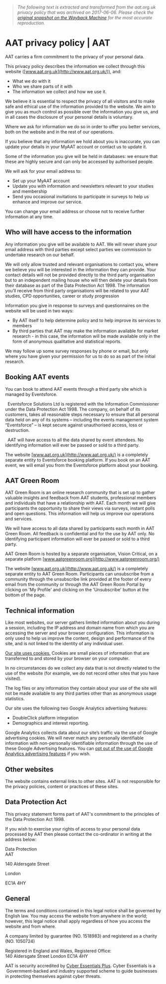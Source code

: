 > *The following text is extracted and transformed from the aat.org.uk privacy policy that was archived on 2017-06-06. Please check the [original snapshot on the Wayback Machine](https://web.archive.org/web/20170606202228id_/https%3A//www.aat.org.uk/get-myaat/privacy-policy) for the most accurate reproduction.*

# AAT privacy policy | AAT

AAT carries a firm commitment to the privacy of your personal data.

This privacy policy describes the information we collect through this website ([www.aat.org.uk](http://www.aat.org.uk/)), and:

  * What we do with it
  * Who we share parts of it with
  * The information we collect and how we use it.



We believe it is essential to respect the privacy of all visitors and to make safe and ethical use of the information provided to the website. We aim to give you as much control as possible over the information you give us, and in all cases the disclosure of your personal details is voluntary.

Where we ask for information we do so in order to offer you better services, both on the website and in the rest of our operations.

If you believe that any information we hold about you is inaccurate, you can update your details in your MyAAT account or contact us to update it.

Some of the information you give will be held in databases: we ensure that these are highly secure and can only be accessed by authorised people.

We will ask for your email address to:

  * Set up your MyAAT account
  * Update you with information and newsletters relevant to your studies and membership
  * Send you occasional invitations to participate in surveys to help us enhance and improve our service.



You can change your email address or choose not to receive further information at any time.

## Who will have access to the information

Any information you give will be available to AAT. We will never share your email address with third parties except select parties we commission to undertake research on our behalf. 

We will only allow trusted and relevant organisations to contact you, where we believe you will be interested in the information they can provide. Your contact details will not be provided directly to the third party organisation but to an independent mailing house who will then delete your details from their database as part of the Data Protection Act 1998. The information you’ll receive from third party organisations will be related to your AAT studies, CPD opportunities, career or study progression

Information you give in response to surveys and questionnaires on the website will be used in two ways:

  * By AAT itself to help determine policy and to help improve its services to members
  * By third parties that AAT may make the information available for market research - in this case, the information will be made available only in the form of anonymous qualitative and statistical reports.



We may follow up some survey responses by phone or email, but only where you have given your permission for us to do so as part of the initial research.

## Booking AAT events

You can book to attend AAT events through a third party site which is managed by Eventsforce. 

  Eventsforce Solutions Ltd is registered with the Information Commissioner under the Data Protection Act 1998. The company, on behalf of its customers, takes all reasonable steps necessary to ensure that all personal data held on any of its systems – including the events management system “Eventsforce” – is kept secure against unauthorised access, loss or destruction.

  AAT will have access to all the data shared by event attendees. No identifying information will ever be passed or sold to a third party.

The website [www.aat.org.uk](http://www.aat.org.uk/) is a completely separate entity to Eventsforce booking platform. If you book on an AAT event, we will email you from the Eventsforce platform about your booking. 

## AAT Green Room

AAT Green Room is an online research community that is set up to gather valuable insights and feedback from AAT students, professional members and individuals that have a relationship with AAT. Each month we will give participants the opportunity to share their views via surveys, instant polls and open questions. This information will help us improve our operations and services.

We will have access to all data shared by participants each month in AAT Green Room. All feedback is confidential and for the use by AAT only. No identifying participant information will ever be passed or sold to a third party.

AAT Green Room is hosted by a separate organisation, Vision Critical, on a separate platform [www.aatgreenroom.org](http://www.aatgreenroom.org/)

The website [www.aat.org.uk](http://www.aat.org.uk/) is a completely separate entity to AAT Green Room. Participants can unsubscribe from a community through the unsubscribe link provided at the footer of every email from the community or through the AAT Green Room Portal by clicking on 'My Profile' and clicking on the 'Unsubscribe' button at the bottom of the page.

## Technical information

Like most websites, our server gathers limited information about you during a session, including the IP address and domain name from which you are accessing the server and your browser configuration. This information is only used to help us improve the content, design and performance of the site, and is not linked to the identity of any individual user.

[Our site uses cookies.](https://web.archive.org/get-myaat/aat-cookie-policy) Cookies are small pieces of information that are transferred to and stored by your browser on your computer.

In no circumstances do we collect any data that is not directly related to the use of the website (for example, we do not record other sites that you have visited).

The log files or any information they contain about your use of the site will not be made available to any third parties other than as anonymous usage statistics.

Our site uses the following two Google Analytics advertising features:

  * DoubleClick platform integration
  * Demographics and interest reporting.



Google Analytics collects data about our site’s traffic via the use of Google advertising cookies. We will never match any personally identifiable information with non-personally identifiable information through the use of these Google Advertising features. You can [opt out of the use of Google Analytics advertising features](https://tools.google.com/dlpage/gaoptout/) if you wish.

## Other websites

The website contains external links to other sites. AAT is not responsible for the privacy policies, content or practices of these sites.

## Data Protection Act

This privacy statement forms part of AAT's commitment to the principles of the Data Protection Act 1998.

If you wish to exercise your rights of access to your personal data processed by AAT then please contact the co-ordinator in writing at the address below:

Data Protection  
AAT

140 Aldersgate Street

London

EC1A 4HY

## General

The terms and conditions contained in this legal notice shall be governed by English law. You may access the website from anywhere in the world; however, this legal notice shall apply regardless of how you access the website and from where.

A company limited by guarantee (NO. 1518983) and registered as a charity (NO. 1050724)

Registered in England and Wales, Registered Office:  
140 Aldersgate Street London EC1A 4HY

AAT is security accredited by [Cyber Essentials Plus](https://www.cyberstreetwise.com/cyberessentials/). Cyber Essentials is a  Government-backed and industry supported scheme to guide businesses in protecting themselves against cyber threats.

[](https://www.cyberstreetwise.com/cyberessentials/)
